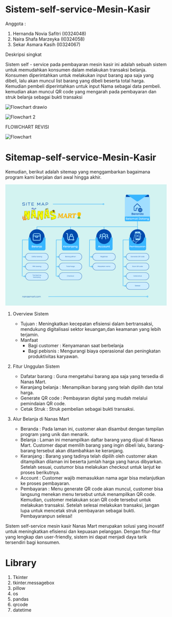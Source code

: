# Sistem-self-service-Mesin-Kasir
Anggota :
1. Hernanda Novia Safitri (I0324048)
2. Naira Shafa Marzeyka (I0324058)
3. Sekar Asmara Kasih (I0324067)

Deskripsi singkat

Sistem self - service pada pembayaran mesin kasir ini adalah sebuah sistem untuk memudahkan konsumen dalam melakukan transaksi belanja. Konsumen diperintahkan untuk melakukan input barang apa saja yang dibeli, lalu akan muncul list barang yang dibeli beserta total harga. Kemudian pembeli diperintahkan untuk input Nama sebagai data pembeli. kemudian akan muncul QR code yang mengarah pada pembayaran dan struk belanja sebagai bukti transaksi

![Flowchart drawio](https://github.com/user-attachments/assets/fe90d2dc-a4d6-4510-8718-2bbbe4bdc42c)

![Flowchart 2](https://github.com/user-attachments/assets/7df1d742-53f2-4db4-9c3b-d2c469b7a9c2)

FLOWCHART REVISI

![Flowchart](https://github.com/user-attachments/assets/9618e107-6043-4922-97ff-bdea3d961b9d)


# Sitemap-self-service-Mesin-Kasir
Kemudian, berikut adalah sitemap yang menggambarkan bagaimana program kami berjalan dari awal hingga akhir.

![alt text](https://github.com/hernandanovia/Sistem-self-service-Mesin-Kasir/blob/main/Nanas%20Mart%20Sitemap.png?raw=true)

1. Overview Sistem
   * Tujuan : Meningkatkan kecepatan efisiensi dalam bertransaksi, mendukung digitalisasi sektor keuangan,dan keamanan yang lebih terjamin.
   * Manfaat
     - Bagi customer : Kenyamanan saat berbelanja
     - Bagi pebisnis : Mengurangi biaya operasional dan peningkatan produktivitas karyawan.
    
2. Fitur Unggulan Sistem
   * Dafatar barang : Guna mengetahui barang apa saja yang tersedia di Nanas Mart.
   * Keranjang belanja : Menampilkan barang yang telah dipilih dan total harga.
   * Generate QR code : Pembayaran digital yang mudah melalui pemindaian QR code.
   * Cetak Struk : Struk pembelian sebagai bukti transaksi.

4. Alur Belanja di Nanas Mart
   * Beranda    : Pada laman ini, customer akan disambut dengan tampilan program yang unik dan menarik.
   * Belanja    : Laman ini menampilkan daftar barang yang dijual di Nanas Mart. Customer dapat memilih barang yang ingin dibeli lalu, barang-barang tersebut akan                    ditambahkan ke keranjang.
   * Keranjang  : Barang yang tadinya telah dipilih oleh customer akan ditampilkan dilaman ini beserta jumlah harga yang harus dibyarkan. Setelah sesuai, custumor                    bisa melakukan checkout untuk lanjut ke proses berikutnya.
   * Account    : Customer wajib memasukkan nama agar bisa melanjutkan ke proses pembayaran.
   * Pembayaran : Menu generate QR code akan muncul, customer bisa langsung menekan menu tersebut untuk menampilkan QR code. Kemudian, customer melakukan scan QR                     code tersebut untuk melakukan transaksi. Setelah selesai melakukan transaksi, jangan lupa untuk mencetak struk pembayaran sebagai bukti.                            Pembayaranpun selesai!

Sistem self-service mesin kasir Nanas Mart merupakan solusi yang inovatif untuk meningkatkan efisiensi dan kepuasan pelanggan. Dengan fitur-fitur yang lengkap dan user-friendly, sistem ini dapat menjadi daya tarik tersendiri bagi konsumen.

# Library 
1. Tkinter
2. tkinter.messagebox
3. pillow
4. os
5. pandas
6. qrcode
7. datetime

